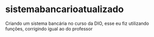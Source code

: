 # sistemabancarioatualizado
Criando um sistema bancária no curso da DIO, esse eu fiz utilizando funções, corrigindo igual ao do professor
